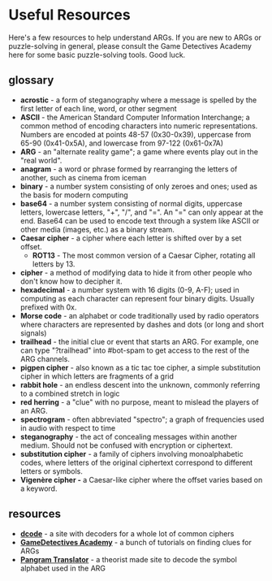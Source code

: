 # Useful Resources

Here's a few resources to help understand ARGs. If you are new to ARGs or puzzle-solving in general, please consult the Game Detectives Academy here for some basic puzzle-solving tools. Good luck.

## glossary

* **acrostic** - a form of steganography where a message is spelled by the first letter of each line, word, or other segment
* **ASCII** - the American Standard Computer Information Interchange; a common method of encoding characters into numeric representations. Numbers are encoded at points 48-57 \(0x30-0x39\), uppercase from 65-90 \(0x41-0x5A\), and lowercase from 97-122 \(0x61-0x7A\)
* **ARG** - an "alternate reality game"; a game where events play out in the "real world".
* **anagram** - a word or phrase formed by rearranging the letters of another, such as cinema from iceman
* **binary** - a number system consisting of only zeroes and ones; used as the basis for modern computing
* **base64** - a number system consisting of normal digits, uppercase letters, lowercase letters, "+", "/", and "=". An "=" can only appear at the end. Base64 can be used to encode text through a system like ASCII or other media \(images, etc.\) as a binary stream.
* **Caesar cipher** - a cipher where each letter is shifted over by a set offset.
  * **ROT13** - The most common version of a Caesar Cipher, rotating all letters by 13.
* **cipher** - a method of modifying data to hide it from other people who don't know how to decipher it.
* **hexadecimal** - a number system with 16 digits \(0-9, A-F\); used in computing as each character can represent four binary digits. Usually prefixed with 0x.
* **Morse code** - an alphabet or code traditionally used by radio operators where characters are represented by dashes and dots \(or long and short signals\)
* **trailhead** - the initial clue or event that starts an ARG. For example, one can type "?trailhead" into \#bot-spam to get access to the rest of the ARG channels.
* **pigpen cipher** - also known as a tic tac toe cipher, a simple substitution cipher in which letters are fragments of a grid
* **rabbit hole** - an endless descent into the unknown, commonly referring to a combined stretch in logic
* **red herring** - a "clue" with no purpose, meant to mislead the players of an ARG.
* **spectrogram** - often abbreviated "spectro"; a graph of frequencies used in audio with respect to time
* **steganography** - the act of concealing messages within another medium. Should not be confused with encryption or ciphertext.
* **substitution cipher** - a family of ciphers involving monoalphabetic codes, where letters of the original ciphertext correspond to different letters or symbols.
* **Vigenère cipher -** a Caesar-like cipher where the offset varies based on a keyword.

## resources

* [**dcode**](https://www.dcode.fr/tools-list) - a site with decoders for a whole lot of common ciphers
* [**GameDetectives Academy**](https://gamedetectives.net/academy) - a bunch of tutorials on finding clues for ARGs
* [**Pangram Translator**](https://kiki40367.itch.io/gt-arg-pangram-translator) - a theorist made site to decode the symbol alphabet used in the ARG

